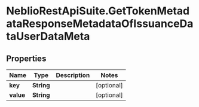 # NeblioRestApiSuite.GetTokenMetadataResponseMetadataOfIssuanceDataUserDataMeta

## Properties
Name | Type | Description | Notes
------------ | ------------- | ------------- | -------------
**key** | **String** |  | [optional] 
**value** | **String** |  | [optional] 


